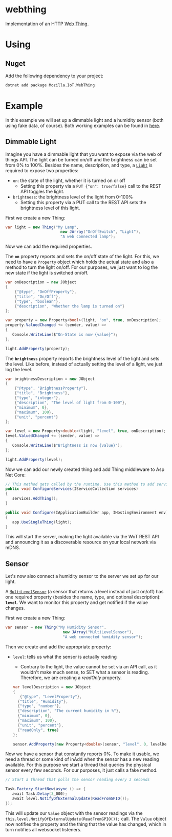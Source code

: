 # webthing

Implementation of an HTTP [Web Thing](https://iot.mozilla.org/wot/).

# Using

## Nuget

Add the following dependency to your project:

```bash
dotnet add package Mozilla.IoT.WebThing
```

# Example

In this example we will set up a dimmable light and a humidity sensor (both using fake data, of course). Both working examples can be found in [here](https://github.com/lillo42/webthing-csharp/tree/master/sample).

## Dimmable Light

Imagine you have a dimmable light that you want to expose via the web of things API. The light can be turned on/off and the brightness can be set from 0% to 100%. Besides the name, description, and type, a [`Light`](https://iot.mozilla.org/schemas/#Light) is required to expose two properties:
* `on`: the state of the light, whether it is turned on or off
    * Setting this property via a `PUT {"on": true/false}` call to the REST API toggles the light.
* `brightness`: the brightness level of the light from 0-100%
    * Setting this property via a PUT call to the REST API sets the brightness level of this light.

First we create a new Thing:

```csharp
var light = new Thing("My Lamp",
                        new JArray("OnOffSwitch", "Light"),
                        "A web connected lamp");
```

Now we can add the required properties.

The **`on`** property reports and sets the on/off state of the light. For this, we need to have a `Property` object which holds the actual state and also a method to turn the light on/off. For our purposes, we just want to log the new state if the light is switched on/off.

```csharp
var onDescription = new JObject
{
    {"@type", "OnOffProperty"},
    {"title", "On/Off"},
    {"type", "boolean"},
    {"description", "Whether the lamp is turned on"}
};

var property = new Property<bool>(light, "on", true, onDescription);
property.ValuedChanged += (sender, value) => 
{
   Console.WriteLine($"On-State is now {value}");
};

light.AddProperty(property);
```

The **`brightness`** property reports the brightness level of the light and sets the level. Like before, instead of actually setting the level of a light, we just log the level.

```csharp
var brightnessDescription = new JObject
{
    {"@type", "BrightnessProperty"},
    {"title", "Brightness"},
    {"type", "integer"},
    {"description", "The level of light from 0-100"},
    {"minimum", 0},
    {"maximum", 100},
    {"unit", "percent"}
};

var level = new Property<double>(light, "level", true, onDescription);
level.ValuedChanged += (sender, value) => 
{
   Console.WriteLine($"Brightness is now {value}");
};

light.AddProperty(level);
```

Now we can add our newly created thing and add Thing middleware to Asp Net Core:

```csharp
// This method gets called by the runtime. Use this method to add services to the container.
public void ConfigureServices(IServiceCollection services)
{
   services.AddThing();
}

public void Configure(IApplicationBuilder app, IHostingEnvironment env)
{
   app.UseSingleThing(light);
}
```

This will start the server, making the light available via the WoT REST API and announcing it as a discoverable resource on your local network via mDNS.

## Sensor

Let's now also connect a humidity sensor to the server we set up for our light.

A [`MultiLevelSensor`](https://iot.mozilla.org/schemas/#MultiLevelSensor) (a sensor that returns a level instead of just on/off) has one required property (besides the name, type, and optional description): **`level`**. We want to monitor this property and get notified if the value changes.

First we create a new Thing:

```csharp
var sensor = new Thing("My Humidity Sensor",
                         new JArray("MultiLevelSensor"),
                         "A web connected humidity sensor");
```

Then we create and add the appropriate property:
* `level`: tells us what the sensor is actually reading
    * Contrary to the light, the value cannot be set via an API call, as it wouldn't make much sense, to SET what a sensor is reading. Therefore, we are creating a *readOnly* property.

    ```csharp
   var levelDescription = new JObject
   {
       {"@type", "LevelProperty"},
      {"title", "Humidity"},
      {"type", "number"},
      {"description", "The current humidity in %"},
      {"minimum", 0},
      {"maximum", 100},
      {"unit", "percent"},
      {"readOnly", true}
   };

   sensor.AddProperty(new Property<double>(sensor, "level", 0, levelDescription));
    ```

Now we have a sensor that constantly reports 0%. To make it usable, we need a thread or some kind of inAdd when the sensor has a new reading available. For this purpose we start a thread that queries the physical sensor every few seconds. For our purposes, it just calls a fake method.

```csharp
// Start a thread that polls the sensor reading every 3 seconds

Task.Factory.StartNew(async () => {
   await Task.Delay(3_000);
   await level.NotifyOfExternalUpdate(ReadFromGPIO());
});
```

This will update our `Value` object with the sensor readings via the `this.level.NotifyOfExternalUpdate(ReadFromGPIO());` call. The `Value` object now notifies the property and the thing that the value has changed, which in turn notifies all websocket listeners.
